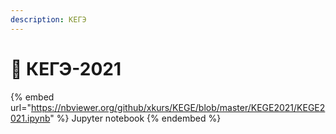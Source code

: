 ```yaml
---
description: КЕГЭ
---
```


# 📗 КЕГЭ-2021

{% embed url="https://nbviewer.org/github/xkurs/KEGE/blob/master/KEGE2021/KEGE2021.ipynb" %}
Jupyter notebook
{% endembed %}

